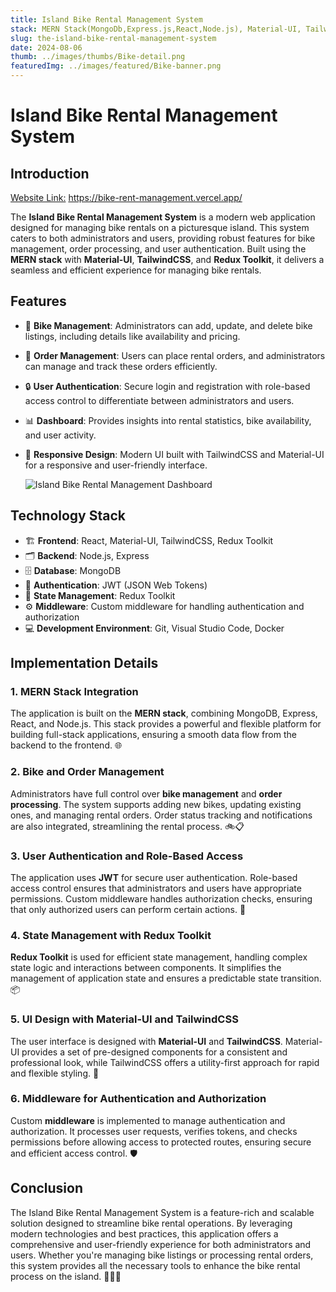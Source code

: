 ```yaml
---
title: Island Bike Rental Management System
stack: MERN Stack(MongoDb,Express.js,React,Node.js), Material-UI, TailwindCSS, Redux Toolkit
slug: the-island-bike-rental-management-system
date: 2024-08-06
thumb: ../images/thumbs/Bike-detail.png
featuredImg: ../images/featured/Bike-banner.png
---
```


# Island Bike Rental Management System

## Introduction
[Website Link:](https://bike-rent-management.vercel.app/) https://bike-rent-management.vercel.app/

The **Island Bike Rental Management System** is a modern web application designed for managing bike rentals on a picturesque island. This system caters to both administrators and users, providing robust features for bike management, order processing, and user authentication. Built using the **MERN stack** with **Material-UI**, **TailwindCSS**, and **Redux Toolkit**, it delivers a seamless and efficient experience for managing bike rentals.


## Features

- 🚴 **Bike Management**: Administrators can add, update, and delete bike listings, including details like availability and pricing.
- 📅 **Order Management**: Users can place rental orders, and administrators can manage and track these orders efficiently.
- 🔒 **User Authentication**: Secure login and registration with role-based access control to differentiate between administrators and users.
- 📊 **Dashboard**: Provides insights into rental statistics, bike availability, and user activity.
- 🎨 **Responsive Design**: Modern UI built with TailwindCSS and Material-UI for a responsive and user-friendly interface.

  ![Island Bike Rental Management Dashboard](../images/Dashboard_Page.png)

## Technology Stack

- 🏗️ **Frontend**: React, Material-UI, TailwindCSS, Redux Toolkit
- 🗂️ **Backend**: Node.js, Express
- 🗄️ **Database**: MongoDB
- 🔑 **Authentication**: JWT (JSON Web Tokens)
- 🔄 **State Management**: Redux Toolkit
- ⚙️ **Middleware**: Custom middleware for handling authentication and authorization
- 💻 **Development Environment**: Git, Visual Studio Code, Docker

## Implementation Details

### 1. MERN Stack Integration

The application is built on the **MERN stack**, combining MongoDB, Express, React, and Node.js. This stack provides a powerful and flexible platform for building full-stack applications, ensuring a smooth data flow from the backend to the frontend. 🌐

### 2. Bike and Order Management

Administrators have full control over **bike management** and **order processing**. The system supports adding new bikes, updating existing ones, and managing rental orders. Order status tracking and notifications are also integrated, streamlining the rental process. 🚲📋

### 3. User Authentication and Role-Based Access

The application uses **JWT** for secure user authentication. Role-based access control ensures that administrators and users have appropriate permissions. Custom middleware handles authorization checks, ensuring that only authorized users can perform certain actions. 🔐

### 4. State Management with Redux Toolkit

**Redux Toolkit** is used for efficient state management, handling complex state logic and interactions between components. It simplifies the management of application state and ensures a predictable state transition. 📦

### 5. UI Design with Material-UI and TailwindCSS

The user interface is designed with **Material-UI** and **TailwindCSS**. Material-UI provides a set of pre-designed components for a consistent and professional look, while TailwindCSS offers a utility-first approach for rapid and flexible styling. 🎨

### 6. Middleware for Authentication and Authorization

Custom **middleware** is implemented to manage authentication and authorization. It processes user requests, verifies tokens, and checks permissions before allowing access to protected routes, ensuring secure and efficient access control. 🛡️

## Conclusion

The Island Bike Rental Management System is a feature-rich and scalable solution designed to streamline bike rental operations. By leveraging modern technologies and best practices, this application offers a comprehensive and user-friendly experience for both administrators and users. Whether you're managing bike listings or processing rental orders, this system provides all the necessary tools to enhance the bike rental process on the island. 🌴🚴‍♂️
